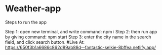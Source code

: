 # Weather-app

Steps to run the app

Step 1: open new terminal, and write command: npm i
Step 2: then run app by giving command: npm start
Step 3: enter the city name in the search field, and click search
        button.
#Live At:
https://650f3b1a6686c862d89ab88d--fantastic-selkie-8bffea.netlify.app/
